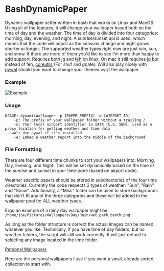 # BashDynamicPaper
Dynamic wallpaper setter written in bash that works on Linux and MacOS. Using all of the features, it 
will change your wallpaper based both on the time of day and the weather. The time of day is divided 
into four categories: morning, day, evening, and night. A sunrise/sunset api is used, which means that
the code will adjust as the seasons change and night grows shorter or longer. The supported weather types
right now are just rain, sun, and snow. If there are more of them you'd like to see I'm more than happy to add support.
Requires both [jq](https://stedolan.github.io/jq/) and [feh](https://feh.finalrewind.org/)
on linux. On mac it still requires [jq](https://stedolan.github.io/jq/) but instead of feh,
[coreutils](https://formulae.brew.sh/formula/coreutils) (For shuf and gdate). Will
also play nicely with [pywal](https://github.com/dylanaraps/pywal) should you want
 to change your themes w/r/t the wallpaper.

### Example

![Example](./example.gif)

### Usage
```
USAGE: dynamicWallpaper -p [PAPER_PREFIX] -w [AIRPORT_ID]
    -p: The prefix of your wallpaper folder without a trailing /
    -w: Your local airport identifier in IATA [E.G. SBN], used as a proxy location for getting weather and time data
 --wal: Use pywal if it's installed
    -e: Embed a weather report into the middle of the background
```

### File Formatting
There are four different time chunks to sort your wallpapers into: Morning,
Day, Evening, and Night. This will be set dynamically based on the time of
the sunrise and sunset in your time-zone (based on airport code).

Weather specific papers should be stored in subdirectories of the four time
directories. Currently the code respects 3 types of weather: "Sun", "Rain",
and "Snow". Additionally, a "Misc" folder can be used to store backgrounds that
don't fit any of the three categories and these will be added to the wallpaper
pool for ALL weather types.

Ergo an example of a rainy day wallpaper might be:
`/home/joe/Pictures/Wallpapers/Day/Rain/wet_park_bench.png`

As long as the folder structure is correct the actual images can be named whatever
you like. Technically, if you have time of day folders, but no weather folders,
the script will still work correctly. It will just default to selecting any image
located in the time folder.

[Personal Wallpapers](https://www.dropbox.com/sh/nlgpsqia9mpxwqj/AACw_yVfhz_0K8jzVi44vkFja?dl=0)

Here are the personal wallpapers I use if you want a small, already sorted, collection to start with.

